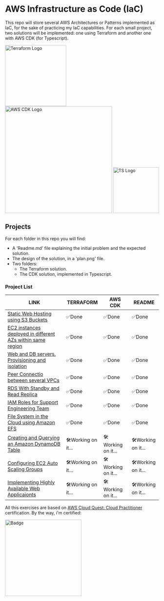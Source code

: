 
# AWS Infrastructure as Code (IaC)
This repo will store several AWS Architectures or Patterns implemented as IaC, for the sake of practicing my IaC capabilities. For each small project, two solutions will be implemented: one using Terraform and another one with AWS CDK (for Typescript).
 
 
 <img src="https://scalefactory.com/blog/2021/04/30/hashicorp-terraform-release-key-rotation/Terraform.png" alt="Terraform Logo" width="200"/> <img src="https://d2908q01vomqb2.cloudfront.net/7719a1c782a1ba91c031a682a0a2f8658209adbf/2021/01/15/cdk-logo6-1260x476.png" alt="AWS CDK Logo" width="350"/>  <img src="https://upload.wikimedia.org/wikipedia/commons/thumb/4/4c/Typescript_logo_2020.svg/1200px-Typescript_logo_2020.svg.png" alt="TS Logo" width="150"/>

## Projects
For each folder in this repo you will find:
- A 'Readme.md' file explaining the initial problem and the expected solution.
- The design of the solution, in a 'plan.png' file.
- Two folders:
    - The Terraform solution.
    - The CDK solution, implemented in Typescript.
 
### Project List
| LINK | TERRAFORM |	AWS CDK	| README |
|--|--|--|--|
| [Static Web Hosting using S3 Buckets](https://github.com/martinBDev/IaC_AWS/tree/main/static_web_hosting) | :white_check_mark:Done|:white_check_mark:Done| :white_check_mark:Done|
| [EC2 instances deployed in different AZs within same region](https://github.com/martinBDev/IaC_AWS/tree/main/ec2_different_azs) | :white_check_mark:Done|:white_check_mark:Done|:white_check_mark:Done|
| [Web and DB servers. Provisioning and isolation](https://github.com/martinBDev/IaC_AWS/tree/main/internet_access) | :white_check_mark:Done|:white_check_mark:Done|:white_check_mark:Done|
| [Peer Connectio between several VPCs](https://github.com/martinBDev/IaC_AWS/tree/main/connecting_vpcs) |  :white_check_mark:Done|:white_check_mark:Done|:white_check_mark:Done|
| [RDS With Standby and Read Replica](https://github.com/martinBDev/IaC_AWS/tree/main/rds_with_replicas) |  :white_check_mark:Done|:white_check_mark:Done|:white_check_mark:Done|
| [IAM Roles for Support Engineering Team](https://github.com/martinBDev/IaC_AWS/tree/main/iam_support_team) |  :white_check_mark:Done|:white_check_mark:Done|:white_check_mark:Done|
| [File System in the Cloud using Amazon EFS](https://github.com/martinBDev/IaC_AWS/tree/main/efs_cloud) |  :white_check_mark:Done|:white_check_mark:Done|:white_check_mark:Done|
| [Creating and Querying an Amazon DynamoDB Table](https://github.com/martinBDev/IaC_AWS/tree/main/dynamo_creation) |  :hammer_and_wrench:Working on it...|:hammer_and_wrench:Working on it...|:hammer_and_wrench:Working on it...|
| [Configuring EC2 Auto Scaling Groups](https://github.com/martinBDev/IaC_AWS/tree/main/ec2_auto_scaling) |  :hammer_and_wrench:Working on it...|:hammer_and_wrench:Working on it...|:hammer_and_wrench:Working on it...|
| [Implementing Highly Available Web Applicaionts](https://github.com/martinBDev/IaC_AWS/tree/main/highly_av_webapp) |  :hammer_and_wrench:Working on it...|:hammer_and_wrench:Working on it...|:hammer_and_wrench:Working on it...|



All this exercises are based on [AWS Cloud Quest: Cloud Practitioner](https://pages.awscloud.com/global_traincert_twitch-cloud-quest-CP.html) certification.
 By the way, i'm certified:
 
[<img src="https://images.credly.com/images/2784d0d8-327c-406f-971e-9f0e15097003/image.png" alt="Badge" width="250"/>](https://www.credly.com/badges/6a20699d-5c86-4f4b-ad0c-cb36d47554fe/public_url)
